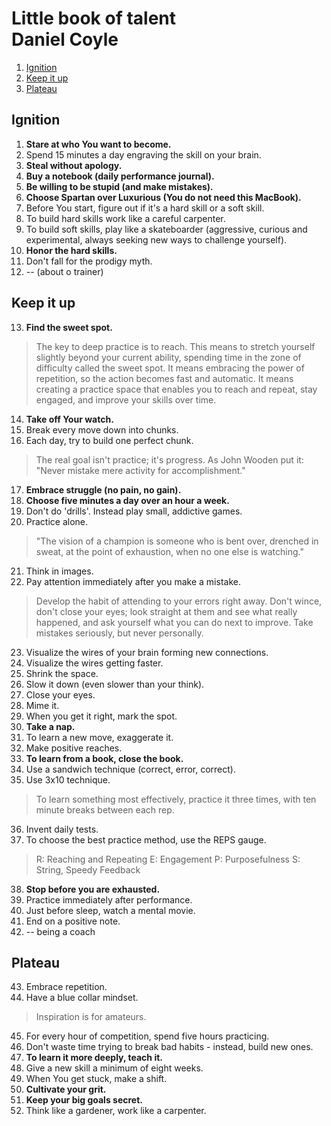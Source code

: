 # Little book of talent <br /> Daniel Coyle

1. [Ignition](#ignition)  
2. [Keep it up](#keep)
3. [Plateau](#plateau)



## Ignition<a name="ignition"></a>
1. **Stare at who You want to become.**
2. Spend 15 minutes a day engraving the skill on your brain.
3. **Steal without apology.**
4. **Buy a notebook (daily performance journal).**
5. **Be willing to be stupid (and make mistakes).**
6. **Choose Spartan over Luxurious (You do not need this MacBook).**
7. Before You start, figure out if it's a hard skill or a soft skill.
8. To build hard skills work like a careful carpenter.
9. To build soft skills, play like a skateboarder (aggressive, curious and experimental, always seeking new ways to challenge yourself).
10. **Honor the hard skills.**
11. Don't fall for the prodigy myth.
12. -- (about o trainer)

## Keep it up<a name="keep"></a>
13. **Find the sweet spot.**

> The key to deep practice is to reach. This means to stretch yourself slightly beyond your current ability,
> spending time in the zone of difficulty called the sweet spot. It means embracing the power of repetition, 
> so the action becomes fast and automatic. It means creating a practice space that enables you to reach and repeat,
> stay engaged, and improve your skills over time.

14. **Take off Your watch.**
15. Break every move down into chunks.
16. Each day, try to build one perfect chunk.

> The real goal isn't practice; it's progress. As John Wooden put it: "Never mistake mere activity for accomplishment."

17. **Embrace struggle (no pain, no gain).**
18. **Choose five minutes a day over an hour a week.**
19. Don't do 'drills'. Instead play small, addictive games.
20. Practice alone.

> "The vision of a champion is someone who is bent over, drenched in sweat, at the point of exhaustion, when
> no one else is watching."

21. Think in images.
22. Pay attention immediately after you make a mistake.

> Develop the habit of attending to your errors right away. Don't wince, don't close your eyes; look straight at them
> and see what really happened, and ask yourself what you can do next to improve. Take mistakes seriously, but never
> personally.

23. Visualize the wires of your brain forming new connections.
24. Visualize the wires getting faster.
25. Shrink the space.
26. Slow it down (even slower than your think).
27. Close your eyes.
28. Mime it.
29. When you get it right, mark the spot.
30. **Take a nap.**
31. To learn a new move, exaggerate it.
32. Make positive reaches.
33. **To learn from a book, close the book.**
34. Use a sandwich technique (correct, error, correct).
35. Use 3x10 technique.

> To learn something most effectively, practice it three times, with ten minute breaks between each rep.

36. Invent daily tests.
37. To choose the best practice method, use the REPS gauge.

> R: Reaching and Repeating
E: Engagement
P: Purposefulness
S: String, Speedy Feedback

38. **Stop before you are exhausted.**
39. Practice immediately after performance.
40. Just before sleep, watch a mental movie.
41. End on a positive note.
42. -- being a coach

## Plateau<a name="plateau"></a>

43. Embrace repetition.
44. Have a blue collar mindset.

> Inspiration is for amateurs.

45. For every hour of competition, spend five hours practicing.
46. Don't waste time trying to break bad habits - instead, build new ones.
47. **To learn it more deeply, teach it.**
48. Give a new skill a minimum of eight weeks.
49. When You get stuck, make a shift.
50. **Cultivate your grit.**
51. **Keep your big goals secret.**
52. Think like a gardener, work like a carpenter.
